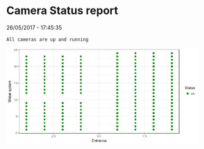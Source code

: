 Camera Status report
================
26/05/2017 - 17:45:35

    All cameras are up and running

![](camreport_files/figure-markdown_github/unnamed-chunk-2-1.png)
